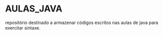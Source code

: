 # AULAS_JAVA
repositório destinado a armazenar códigos escritos nas aulas de java para exercitar sintaxe.
